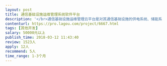 ```yaml
---                
layout: post       
title: 通信基础设施运维管理系统软件平台           
description: '</br>通信基础设施运维管理云平台是对其通信基础设施的供电系统、储能系统、机柜系统等子系统进行统一的数据监测和分析控制；</br></br>此平台可以为用户提供功能实用、操作简便的运维管理平台工具，达到用户对通信基础设施精细化运维管理的目的， 从而保障通信基础设施的安全运行。</br></br>候选人需要提供通信基础设施运维管理云平台的设计、开发、测试、部署以及交付全流程的软件服务。</br></br>预计需要UI一人，前端开发一人，后端开发java两人，最好熟悉通信原理及协议的。</br>'     
contenturl: https://pro.lagou.com/project/6667.html      
tags: [其他开发]            
salary: 50000元以上          
publish_time: 2018-03-12 11:43:40         
review: 1523人                   
apply: 12人                   
recommend: 5人                   
time_range: 1-3个月              
---                 
```

